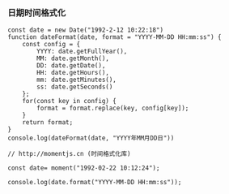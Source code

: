 ### 日期时间格式化

	const date = new Date("1992-2-12 10:22:18")
	function dateFormat(date, format = "YYYY-MM-DD HH:mm:ss") {
		const config = {
			YYYY: date.getFullYear(),
			MM: date.getMonth(),
			DD: date.getDate(),
			HH: date.getHours(),
			mm: date.getMinutes(),
			ss: date.getSeconds()
		};
		for(const key in config) {
			format = format.replace(key, config[key]);
		}
		return format;
	}
	console.log(dateFormat(date, "YYYY年MM月DD日"))
	
	// http://momentjs.cn (时间格式化库)
	
	const date= moment("1992-02-22 10:12:24");
	
	console.log(date.format("YYYY-MM-DD HH:mm:ss"));
